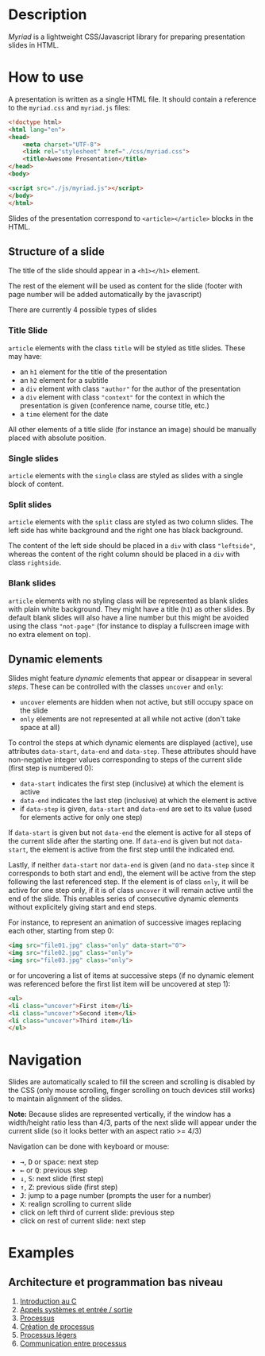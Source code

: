 # Description

*Myriad* is a lightweight CSS/Javascript library for preparing presentation slides in HTML.


# How to use

A presentation is written as a single HTML file. It should contain a reference to the `myriad.css` and `myriad.js` 
files:

```html
<!doctype html>
<html lang="en">
<head>
    <meta charset="UTF-8">
    <link rel="stylesheet" href="./css/myriad.css">
    <title>Awesome Presentation</title>
</head>
<body>

<script src="./js/myriad.js"></script>
</body>
</html>
```

Slides of the presentation correspond to `<article></article>` blocks in the HTML.

## Structure of a slide

The title of the slide should appear in a `<h1></h1>` element.

The rest of the element will be used as content for the slide (footer with page number will be added automatically by
the javascript)

There are currently 4 possible types of slides

### Title Slide

`article` elements with the class `title` will be styled as title slides. These may have:
* an `h1` element for the title of the presentation
* an `h2` element for a subtitle
* a `div` element with class `"author"` for the author of the presentation
* a `div` element with class `"context"` for the context in which the presentation is given (conference name, course 
title, etc.)
* a `time` element for the date

All other elements of a title slide (for instance an image) should be manually placed with absolute position.

### Single slides

`article` elements with the `single` class are styled as slides with a single block of content.

### Split slides

`article` elements with the `split` class are styled as two column slides. The left side has white background and the 
right one has black background.

The content of the left side should be placed in a `div` with class `"leftside"`, whereas the content of the right
column should be placed in a `div` with class `rightside`.

### Blank slides

`article` elements with no styling class will be represented as blank slides with plain white background. They might
have a title (`h1`) as other slides. By default blank slides will also have a line number but this might be avoided
using the class `"not-page"` (for instance to display a fullscreen image with no extra element on top).

## Dynamic elements

Slides might feature *dynamic* elements that appear or disappear in several *steps*. These can be controlled with the
classes `uncover` and `only`:
* `uncover` elements are hidden when not active, but still occupy space on the slide
* `only` elements are not represented at all while not active (don't take space at all)

To control the steps at which dynamic elements are displayed (active), use attributes `data-start`, `data-end` and 
`data-step`. These attributes should have non-negative integer values corresponding to steps of the current slide
(first step is numbered 0):
* `data-start` indicates the first step (inclusive) at which the element is active
* `data-end` indicates the last step (inclusive) at which the element is active
* if `data-step` is given, `data-start` and `data-end` are set to its value (used for elements active for only one step)

If `data-start` is given but not `data-end` the element is active for all steps of the current slide after the starting
one. If `data-end` is given but not `data-start`, the element is active from the first step until the indicated end.

Lastly, if neither `data-start` nor `data-end` is given (and no `data-step` since it corresponds to both start and end),
the element will be active from the step following the last referenced step. If the element is of class `only`, it 
will be active for one step only, if it is of class `uncover` it will remain active until the end of the slide. This 
enables series of consecutive dynamic elements without explicitely giving start and end steps.

For instance, to represent an animation of successive images replacing each other, starting from step 0:
```html
<img src="file01.jpg" class="only" data-start="0">
<img src="file02.jpg" class="only">
<img src="file03.jpg" class="only">
```
or for uncovering a list of items at successive steps (if no dynamic element was referenced before the first list 
item will be uncovered at step 1):
```html
<ul>
<li class="uncover">First item</li>
<li class="uncover">Second item</li>
<li class="uncover">Third item</li>
</ul>
```

# Navigation

Slides are automatically scaled to fill the screen and scrolling is disabled by the CSS (only mouse scrolling, finger
scrolling on touch devices still works) to maintain alignment of the slides.

**Note:** Because slides are represented vertically, if the window has a width/height ratio less than 4/3, parts of the next
slide will appear under the current slide (so it looks better with an aspect ratio >= 4/3)

Navigation can be done with keyboard or mouse:
* <kbd>&rarr;</kbd>, <kbd>D</kbd> or <kbd>space</kbd>: next step
* <kbd>&larr;</kbd> or <kbd>Q</kbd>: previous step
* <kbd>&darr;</kbd>, <kbd>S</kbd>: next slide (first step)
* <kbd>&uarr;</kbd>, <kbd>Z</kbd>: previous slide (first step)
* <kbd>J</kbd>: jump to a page number (prompts the user for a number)
* <kbd>X</kbd>: realign scrolling to current slide
* click on left third of current slide: previous step
* click on rest of current slide: next step
# Examples

## Architecture et programmation bas niveau

1. [Introduction au C](./archi2/cours01.html)
1. [Appels systèmes et entrée / sortie](./archi2/cours02.html)
1. [Processus](./archi2/cours03.html)
1. [Création de processus](./archi2/cours04.html)
1. [Processus légers](./archi2/cours05.html)
1. [Communication entre processus](./archi2/cours06.html)
